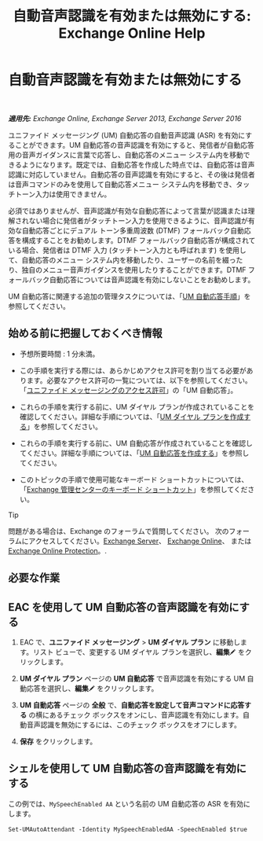 ﻿---
title: '自動音声認識を有効または無効にする: Exchange Online Help'
TOCTitle: 自動音声認識を有効または無効にする
ms:assetid: 92b3b679-b503-4068-8e88-25ec0f4537ab
ms:mtpsurl: https://technet.microsoft.com/ja-jp/library/Bb232128(v=EXCHG.150)
ms:contentKeyID: 52057462
ms.date: 05/22/2018
mtps_version: v=EXCHG.150
ms.translationtype: HT
---

# 自動音声認識を有効または無効にする

 

_**適用先:** Exchange Online, Exchange Server 2013, Exchange Server 2016_

ユニファイド メッセージング (UM) 自動応答の自動音声認識 (ASR) を有効にすることができます。UM 自動応答の音声認識を有効にすると、発信者が自動応答用の音声ガイダンスに言葉で応答し、自動応答のメニュー システム内を移動できるようになります。既定では、自動応答を作成した時点では、自動応答は音声認識に対応していません。自動応答の音声認識を有効にすると、その後は発信者は音声コマンドのみを使用して自動応答メニュー システム内を移動でき、タッチトーン入力は使用できません。

必須ではありませんが、音声認識が有効な自動応答によって言葉が認識または理解されない場合に発信者がタッチトーン入力を使用できるように、音声認識が有効な自動応答ごとにデュアル トーン多重周波数 (DTMF) フォールバック自動応答を構成することをお勧めします。DTMF フォールバック自動応答が構成されている場合、発信者は DTMF 入力 (タッチトーン入力とも呼ばれます) を使用して、自動応答のメニュー システム内を移動したり、ユーザーの名前を綴ったり、独自のメニュー音声ガイダンスを使用したりすることができます。DTMF フォールバック自動応答については音声認識を有効にしないことをお勧めします。

UM 自動応答に関連する追加の管理タスクについては、「[UM 自動応答手順](um-auto-attendant-procedures-exchange-2013-help.md)」を参照してください。

## 始める前に把握しておくべき情報

  - 予想所要時間 : 1 分未満。

  - この手順を実行する際には、あらかじめアクセス許可を割り当てる必要があります。必要なアクセス許可の一覧については、以下を参照してください。「[ユニファイド メッセージングのアクセス許可](unified-messaging-permissions-exchange-2013-help.md)」の「UM 自動応答」。

  - これらの手順を実行する前に、UM ダイヤル プランが作成されていることを確認してください。詳細な手順については、「[UM ダイヤル プランを作成する](create-a-um-dial-plan-exchange-2013-help.md)」を参照してください。

  - これらの手順を実行する前に、UM 自動応答が作成されていることを確認してください。詳細な手順については、「[UM 自動応答を作成する](create-a-um-auto-attendant-exchange-2013-help.md)」を参照してください。

  - このトピックの手順で使用可能なキーボード ショートカットについては、「[Exchange 管理センターのキーボード ショートカット](keyboard-shortcuts-in-the-exchange-admin-center-exchange-online-protection-help.md)」を参照してください。


> [!TIP]
> 問題がある場合は、Exchange のフォーラムで質問してください。 次のフォーラムにアクセスしてください。<A href="https://go.microsoft.com/fwlink/p/?linkid=60612">Exchange Server</A>、 <A href="https://go.microsoft.com/fwlink/p/?linkid=267542">Exchange Online</A>、 または <A href="https://go.microsoft.com/fwlink/p/?linkid=285351">Exchange Online Protection</A>。.



## 必要な作業

## EAC を使用して UM 自動応答の音声認識を有効にする

1.  EAC で、<strong>ユニファイド メッセージング</strong> \> <strong>UM ダイヤル プラン</strong> に移動します。リスト ビューで、変更する UM ダイヤル プランを選択し、<strong>編集</strong>![編集アイコン](images/Bb124582.6f53ccb2-1f13-4c02-bea0-30690e6ea71d(EXCHG.150).gif "編集アイコン") をクリックします。

2.  <strong>UM ダイヤル プラン</strong> ページの <strong>UM 自動応答</strong> で音声認識を有効にする UM 自動応答を選択し、<strong>編集</strong>![編集アイコン](images/Bb124582.6f53ccb2-1f13-4c02-bea0-30690e6ea71d(EXCHG.150).gif "編集アイコン") をクリックします。

3.  <strong>UM 自動応答</strong> ページの <strong>全般</strong> で、<strong>自動応答を設定して音声コマンドに応答する</strong> の横にあるチェック ボックスをオンにし、音声認識を有効にします。自動音声認識を無効にするには、このチェック ボックスをオフにします。

4.  <strong>保存</strong> をクリックします。

## シェルを使用して UM 自動応答の音声認識を有効にする

この例では、`MySpeechEnabled AA` という名前の UM 自動応答の ASR を有効にします。

    Set-UMAutoAttendant -Identity MySpeechEnabledAA -SpeechEnabled $true

